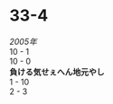 # 33-4
<i>2005年</i></br>
10 - 1 </br>
10 - 0 </br>
<B>負ける気せぇへん地元やし</B></br>
1 - 10 </br>
2 - 3 </br>

